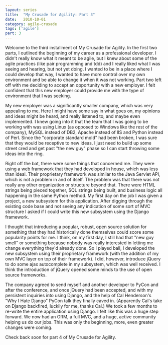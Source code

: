 ```yaml
---
layout: series
title:  "My Crusade for Agility: Part 3"
date:   2010-10-01
category: agile-crusade
tags: ['agile']
part: 3
---
```


Welcome to the third installment of My Crusade for Agility. In the first two
parts, I outlined the beginning of my career as a professional developer. I
didn't really know what it meant to be agile, but I knew about some of the agile
practices (like pair programming and tdd) and I really liked what I was seeing
and hearing, but not yet doing. I wanted to be in a place where I could develop
that way, I wanted to have more control over my own environment and be able to
change it when it was not working. Part two left off with me deciding to accept
an opportunity with a new employer. I felt confident that this new employer could
provide me with the type of environment that I was seeking.


My new employer was a significantly smaller company, which was very appealing to
me. Here I might have some say in what goes on, my opinions and ideas might be
heard, and really listened to, and maybe even implemented. I knew going into it
that the team that I was going to be working with was using Linux (as opposed to
Windows like the rest of the company), MySQL instead of DB2, Apache instead of
IIS and Python instead of Perl. Since the "corporate standard mold" had been
broken, I was sure that they would be receptive to new ideas. I just need to
build up some street cred and get past "the new guy" phase so I can start
throwing some ideas into the ring.


Right off the bat, there were some things that concerned me. They were using a
web framework that they had developed in house, which was less than ideal. Their
proprietary framework was similar to the Java Servlet API, which is not a problem
in and of itself. The problem was that there was not really any other organization
or structure beyond that. There were HTML strings being pieced together, SQL
strings being built, and business logic all happening in the same Python method.
My first day on the job I was given a project, a new subsystem for this
application. After digging through the existing code base and not seeing any
indication of some sort of MVC structure I asked if I could write this new
subsystem using the Django framework.

I thought that introducing a popular, robust, open source solution for something
that they had historically done themselves could score some popularity points for
me. I think, on my first day, I still had that "new guy smell" or something
because nobody was really interested in letting me change everything they'd
already done. So I played ball, I developed the new subsystem using their
proprietary framework (with the addition of my own MVC layer on top of their
framework). I did, however, introduce jQuery to do some ajax autocomplete in my
subsystem, which was well received. I think the introduction of jQuery opened
some minds to the use of open source frameworks.


The company agreed to send myself and another developer to PyCon and after the
conference, and once jQuery had been accepted, and with my persistent inquiries
into using Django, and the help of Cal Henderson's "Why I Hate Django" PyCon
talk they finally caved in. (Apparently Cal's take on Django backfired, luckily
for me, thanks Cal.) We took a few months to re-write the entire application
using Django. I felt like this was a huge step forward. We now had an ORM, a
full MVC, and a huge, active community helping us do our jobs. This was only the
beginning, more, even greater changes were coming.

Check back soon for part 4 of My Crusade for Agility.
